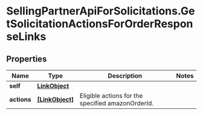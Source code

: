 # SellingPartnerApiForSolicitations.GetSolicitationActionsForOrderResponseLinks

## Properties
Name | Type | Description | Notes
------------ | ------------- | ------------- | -------------
**self** | [**LinkObject**](LinkObject.md) |  | 
**actions** | [**[LinkObject]**](LinkObject.md) | Eligible actions for the specified amazonOrderId. | 


